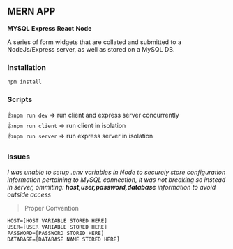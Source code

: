 ## MERN APP

**MYSQL**
**Express**
**React**
**Node**

A series of form widgets that are collated and submitted to a NodeJs/Express server, as well as stored on a MySQL DB.

### Installation

`npm install`

### Scripts

:+1:`npm run dev` => run client and express server concurrently
<br/>
:+1:`npm run client` => run client in isolation
<br/>
:+1:`npm run server` => run express server in isolation

### Issues

_I was unable to setup .env variables in Node to securely store configuration information pertaining to MySQL connection, it was not breaking so instead in server, ommiting: **host,user,password,database** information to avoid outside access_

> Proper Convention

```
HOST=[HOST VARIABLE STORED HERE]
USER=[USER VARIABLE STORED HERE]
PASSWORD=[PASSWORD STORED HERE]
DATABASE=[DATABASE NAME STORED HERE]
```
